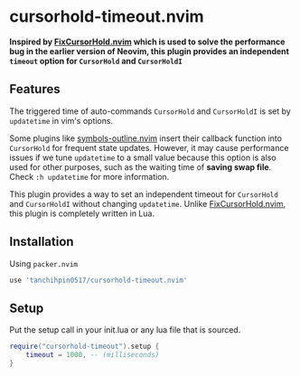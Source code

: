 # cursorhold-timeout.nvim

**Inspired by [FixCursorHold.nvim](https://github.com/antoinemadec/FixCursorHold.nvim) which is used to solve the performance bug in the earlier version of Neovim, this plugin provides an independent `timeout` option for `CursorHold` and `CursorHoldI`**

## Features
The triggered time of auto-commands `CursorHold` and `CursorHoldI` is set by `updatetime` in vim's options.

Some plugins like [symbols-outline.nvim](https://github.com/simrat39/symbols-outline.nvim) insert their callback function into `CursorHold` for frequent state updates. 
However, it may cause performance issues if we tune `updatetime` to a small value because this option is also used for other purposes, such as the waiting time of **saving swap file**. Check `:h updatetime` for more information.

This plugin provides a way to set an independent timeout for `CursorHold` and `CursorHoldI` without changing `updatetime`.
Unlike [FixCursorHold.nvim](https://github.com/antoinemadec/FixCursorHold.nvim), this plugin is completely written in Lua.

## Installation

Using `packer.nvim`

```lua
use 'tanchihpin0517/cursorhold-timeout.nvim'
```

## Setup

Put the setup call in your init.lua or any lua file that is sourced.

```lua
require("cursorhold-timeout").setup {
    timeout = 1000, -- (milliseconds)
}
```
